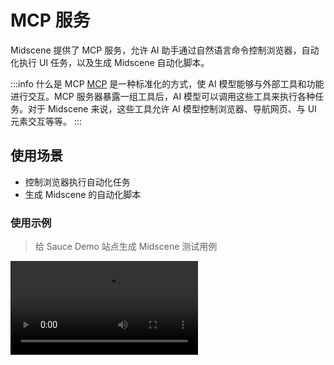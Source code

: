 # MCP 服务

Midscene 提供了 MCP 服务，允许 AI 助手通过自然语言命令控制浏览器，自动化执行 UI 任务，以及生成 Midscene 自动化脚本。

:::info 什么是 MCP
[MCP](https://modelcontextprotocol.io/introduction) 是一种标准化的方式，使 AI 模型能够与外部工具和功能进行交互。MCP 服务器暴露一组工具后，AI 模型可以调用这些工具来执行各种任务。对于 Midscene 来说，这些工具允许 AI 模型控制浏览器、导航网页、与 UI 元素交互等等。
:::

## 使用场景

* 控制浏览器执行自动化任务
* 生成 Midscene 的自动化脚本

### 使用示例

> 给 Sauce Demo 站点生成 Midscene 测试用例

<video src="https://lf3-static.bytednsdoc.com/obj/eden-cn/ozpmyhn_lm_hymuPild/ljhwZthlaukjlkulzlp/midscene/en-midscene-mcp-Sauce-Demo.mp4" controls />

## 设置 Midscene MCP

### 前提条件

1. OpenAI API 密钥或其他支持的 AI 模型提供商，更多信息请查看 [选择 AI 模型](/zh/choose-a-model.md)。
2. 对于 Chrome 浏览器集成（桥接模式）：
   * 安装 Midscene Chrome 扩展（从 [Chrome Web Extension](https://chromewebstore.google.com/detail/midscenejs/gbldofcpkknbggpkmbdaefngejllnief?hl=zh-CN\&utm_source=ext_sidebar) 下载）
   * 在扩展中切换到"桥接模式"并点击"允许连接"

### 配置

将 Midscene MCP 服务器添加到你的 MCP 配置中：

```json
{
  "mcpServers": {
    "mcp-midscene": {
      "command": "npx",
      "args": ["-y", "@midscene/mcp"],
      "env": {
        "MIDSCENE_MODEL_NAME": "REPLACE_WITH_YOUR_MODEL_NAME",
        "OPENAI_API_KEY": "REPLACE_WITH_YOUR_OPENAI_API_KEY",
        "MCP_SERVER_REQUEST_TIMEOUT": "800000"
      }
    }
  }
}
```

有关配置 AI 模型的更多信息，请参阅[选择 AI 模型](/zh/choose-a-model.md)。

## 可用工具

Midscene MCP 提供以下浏览器自动化工具：

| 功能分类 | 工具名称 | 功能描述 |
|---------|---------|---------|
| **导航** | midscene\_navigate | 在当前标签页导航到指定 URL |
| **标签页管理** | midscene\_get\_tabs | 获取所有打开的浏览器标签页列表 |
| | midscene\_set\_active\_tab | 通过 ID 切换到特定标签页 |
| **页面交互** | midscene\_aiTap | 点击通过自然语言描述的元素 |
| | midscene\_aiInput | 在表单字段或元素中输入文本 |
| | midscene\_aiHover | 悬停在元素上 |
| | midscene\_aiKeyboardPress | 按下特定键盘按键 |
| | midscene\_aiScroll | 滚动页面或特定元素 |
| **验证和观察** | midscene\_aiWaitFor | 等待页面上的条件为真 |
| | midscene\_aiAssert | 断言页面上的条件为真 |
| | midscene\_screenshot | 对当前页面截图 |
| **Playwright 代码示例** | midscene\_playwright\_example | 提供了 Midscene 的 Playwright 代码示例 |

### 导航

* **midscene\_navigate**：在当前标签页导航到指定 URL
  ```
  参数：
  - url：要导航到的 URL
  ```

### 标签页管理

* **midscene\_get\_tabs**：获取所有打开的浏览器标签页列表，包括它们的 ID、标题和 URL
  ```
  参数：无
  ```

* **midscene\_set\_active\_tab**：通过 ID 切换到特定标签页
  ```
  参数：
  - tabId：要激活的标签页 ID
  ```

### 页面交互

* **midscene\_aiTap**：点击通过自然语言描述的元素
  ```
  参数：
  - locate：要点击元素的自然语言描述
  ```

* **midscene\_aiInput**：在表单字段或元素中输入文本
  ```
  参数：
  - value：要输入的文本
  - locate：要输入文本的元素的自然语言描述
  ```

* **midscene\_aiHover**：悬停在元素上
  ```
  参数：
  - locate：要悬停元素的自然语言描述
  ```

* **midscene\_aiKeyboardPress**：按下特定键盘按键
  ```
  参数：
  - key：要按下的按键（例如 'Enter'、'Tab'、'Escape'）
  - locate：（可选）在按键前要聚焦的元素描述
  - deepThink：（可选）如果为 true，使用更精确的元素定位
  ```

* **midscene\_aiScroll**：滚动页面或特定元素
  ```
  参数：
  - direction：'up'、'down'、'left' 或 'right'
  - scrollType：'once'、'untilBottom'、'untilTop'、'untilLeft' 或 'untilRight'
  - distance：（可选）以像素为单位的滚动距离
  - locate：（可选）要滚动的元素描述
  - deepThink：（可选）如果为 true，使用更精确的元素定位
  ```

### 验证和观察

* **midscene\_aiWaitFor**：等待页面上的条件为真
  ```
  参数：
  - assertion：要等待的条件的自然语言描述
  - timeoutMs：（可选）最大等待时间（毫秒）
  - checkIntervalMs：（可选）检查条件的频率
  ```

* **midscene\_aiAssert**：断言页面上的条件为真
  ```
  参数：
  - assertion：要检查的条件的自然语言描述
  ```

* **midscene\_screenshot**：对当前页面截图
  ```
  参数：
  - name：截图的名称
  ```

## 常见问题

### Midscene MCP 对比其他浏览器 MCP 有什么优势？

* Midscene MCP 默认支持了 Bridge 模式，能够**直接控制你当前正在使用的浏览器**，**无需重新登录或者下载浏览器**
* Midscene MCP 内置了对于浏览器页面控制和操作的最佳 Prompt 模板和操作执行实践，对比其他 MCP 实现，**能够提供更加稳定和可靠的浏览器自动化体验**
* Midscene MCP 执行完成任务后将会自动生成执行用例报告，**随时可观看执行过程**

### 本地如果出现多个 Client 会导致 Server port 占用

> 问题描述

当用户在本地多个 Client （Claude Desktop、Cursor MCP、） 中同时使用了 Midscene MCP 将会出现端口占用导致服务报错

> 如何解决

* 将多余的 client 中的 MCP server 暂时先关闭
* 执行命令

```bash
# For macOS/Linux:
lsof -i:3766 | awk 'NR>1 {print $2}' | xargs -r kill -9

# For Windows:
FOR /F "tokens=5" %i IN ('netstat -ano ^| findstr :3766') DO taskkill /F /PID %i
```

### 如何获取 Midscene 执行的报告

在每次执行完任务后都会生成 Midscene 任务报告，可以在命令行直接打开该 html 报告

```bash
# 将打开的地址替换为你的报告文件名
open report_file_name.html
```

![image](https://lf3-static.bytednsdoc.com/obj/eden-cn/ozpmyhn_lm_hymuPild/ljhwZthlaukjlkulzlp/midscene/image.png)
